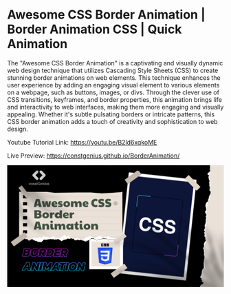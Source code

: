 # Awesome CSS Border Animation | Border Animation CSS | Quick Animation

The "Awesome CSS Border Animation" is a captivating and visually dynamic web design technique that utilizes Cascading Style Sheets (CSS) to create stunning border animations on web elements. This technique enhances the user experience by adding an engaging visual element to various elements on a webpage, such as buttons, images, or divs. Through the clever use of CSS transitions, keyframes, and border properties, this animation brings life and interactivity to web interfaces, making them more engaging and visually appealing. Whether it's subtle pulsating borders or intricate patterns, this CSS border animation adds a touch of creativity and sophistication to web design.

Youtube Tutorial Link: https://youtu.be/B2ld6xqkoME

Live Preview: https://constgenius.github.io/BorderAnimation/

![Border Animation](BorderAnimation.png)
